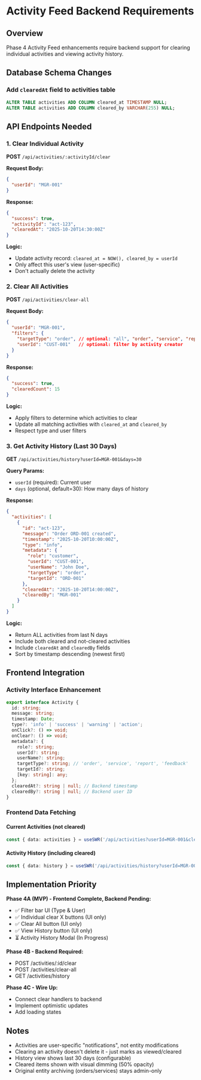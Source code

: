 # Activity Feed Backend Requirements

## Overview
Phase 4 Activity Feed enhancements require backend support for clearing individual activities and viewing activity history.

## Database Schema Changes

### Add `clearedAt` field to activities table
```sql
ALTER TABLE activities ADD COLUMN cleared_at TIMESTAMP NULL;
ALTER TABLE activities ADD COLUMN cleared_by VARCHAR(255) NULL;
```

## API Endpoints Needed

### 1. Clear Individual Activity
**POST** `/api/activities/:activityId/clear`

**Request Body:**
```json
{
  "userId": "MGR-001"
}
```

**Response:**
```json
{
  "success": true,
  "activityId": "act-123",
  "clearedAt": "2025-10-20T14:30:00Z"
}
```

**Logic:**
- Update activity record: `cleared_at = NOW(), cleared_by = userId`
- Only affect this user's view (user-specific)
- Don't actually delete the activity

### 2. Clear All Activities
**POST** `/api/activities/clear-all`

**Request Body:**
```json
{
  "userId": "MGR-001",
  "filters": {
    "targetType": "order", // optional: "all", "order", "service", "report", etc.
    "userId": "CUST-001"   // optional: filter by activity creator
  }
}
```

**Response:**
```json
{
  "success": true,
  "clearedCount": 15
}
```

**Logic:**
- Apply filters to determine which activities to clear
- Update all matching activities with `cleared_at` and `cleared_by`
- Respect type and user filters

### 3. Get Activity History (Last 30 Days)
**GET** `/api/activities/history?userId=MGR-001&days=30`

**Query Params:**
- `userId` (required): Current user
- `days` (optional, default=30): How many days of history

**Response:**
```json
{
  "activities": [
    {
      "id": "act-123",
      "message": "Order ORD-001 created",
      "timestamp": "2025-10-20T10:00:00Z",
      "type": "info",
      "metadata": {
        "role": "customer",
        "userId": "CUST-001",
        "userName": "John Doe",
        "targetType": "order",
        "targetId": "ORD-001"
      },
      "clearedAt": "2025-10-20T14:00:00Z",
      "clearedBy": "MGR-001"
    }
  ]
}
```

**Logic:**
- Return ALL activities from last N days
- Include both cleared and not-cleared activities
- Include `clearedAt` and `clearedBy` fields
- Sort by timestamp descending (newest first)

## Frontend Integration

### Activity Interface Enhancement
```typescript
export interface Activity {
  id: string;
  message: string;
  timestamp: Date;
  type?: 'info' | 'success' | 'warning' | 'action';
  onClick?: () => void;
  onClear?: () => void;
  metadata?: {
    role?: string;
    userId?: string;
    userName?: string;
    targetType?: string; // 'order', 'service', 'report', 'feedback'
    targetId?: string;
    [key: string]: any;
  };
  clearedAt?: string | null; // Backend timestamp
  clearedBy?: string | null; // Backend user ID
}
```

### Frontend Data Fetching

#### Current Activities (not cleared)
```typescript
const { data: activities } = useSWR('/api/activities?userId=MGR-001&cleared=false');
```

#### Activity History (including cleared)
```typescript
const { data: history } = useSWR('/api/activities/history?userId=MGR-001&days=30');
```

## Implementation Priority

**Phase 4A (MVP) - Frontend Complete, Backend Pending:**
- ✅ Filter bar UI (Type & User)
- ✅ Individual clear X buttons (UI only)
- ✅ Clear All button (UI only)
- ✅ View History button (UI only)
- ⏳ Activity History Modal (In Progress)

**Phase 4B - Backend Required:**
- POST /activities/:id/clear
- POST /activities/clear-all
- GET /activities/history

**Phase 4C - Wire Up:**
- Connect clear handlers to backend
- Implement optimistic updates
- Add loading states

## Notes

- Activities are user-specific "notifications", not entity modifications
- Clearing an activity doesn't delete it - just marks as viewed/cleared
- History view shows last 30 days (configurable)
- Cleared items shown with visual dimming (50% opacity)
- Original entity archiving (orders/services) stays admin-only
